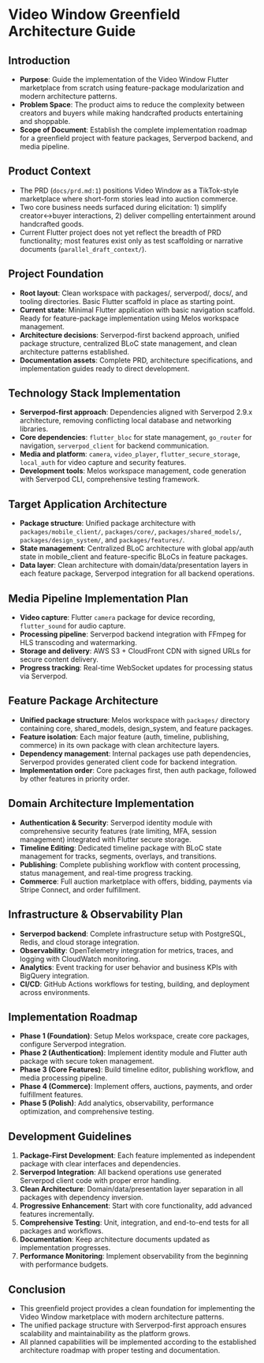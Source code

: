# Video Window Greenfield Architecture Guide

## Introduction
- **Purpose**: Guide the implementation of the Video Window Flutter marketplace from scratch using feature-package modularization and modern architecture patterns.
- **Problem Space**: The product aims to reduce the complexity between creators and buyers while making handcrafted products entertaining and shoppable.
- **Scope of Document**: Establish the complete implementation roadmap for a greenfield project with feature packages, Serverpod backend, and media pipeline.

## Product Context
- The PRD (`docs/prd.md:1`) positions Video Window as a TikTok-style marketplace where short-form stories lead into auction commerce.
- Two core business needs surfaced during elicitation: 1) simplify creator↔buyer interactions, 2) deliver compelling entertainment around handcrafted goods.
- Current Flutter project does not yet reflect the breadth of PRD functionality; most features exist only as test scaffolding or narrative documents (`parallel_draft_context/`).

## Project Foundation
- **Root layout**: Clean workspace with packages/, serverpod/, docs/, and tooling directories. Basic Flutter scaffold in place as starting point.
- **Current state**: Minimal Flutter application with basic navigation scaffold. Ready for feature-package implementation using Melos workspace management.
- **Architecture decisions**: Serverpod-first backend approach, unified package structure, centralized BLoC state management, and clean architecture patterns established.
- **Documentation assets**: Complete PRD, architecture specifications, and implementation guides ready to direct development.

## Technology Stack Implementation
- **Serverpod-first approach**: Dependencies aligned with Serverpod 2.9.x architecture, removing conflicting local database and networking libraries.
- **Core dependencies**: `flutter_bloc` for state management, `go_router` for navigation, `serverpod_client` for backend communication.
- **Media and platform**: `camera`, `video_player`, `flutter_secure_storage`, `local_auth` for video capture and security features.
- **Development tools**: Melos workspace management, code generation with Serverpod CLI, comprehensive testing framework.

## Target Application Architecture
- **Package structure**: Unified package architecture with `packages/mobile_client/`, `packages/core/`, `packages/shared_models/`, `packages/design_system/`, and `packages/features/`.
- **State management**: Centralized BLoC architecture with global app/auth state in mobile_client and feature-specific BLoCs in feature packages.
- **Data layer**: Clean architecture with domain/data/presentation layers in each feature package, Serverpod integration for all backend operations.

## Media Pipeline Implementation Plan
- **Video capture**: Flutter `camera` package for device recording, `flutter_sound` for audio capture.
- **Processing pipeline**: Serverpod backend integration with FFmpeg for HLS transcoding and watermarking.
- **Storage and delivery**: AWS S3 + CloudFront CDN with signed URLs for secure content delivery.
- **Progress tracking**: Real-time WebSocket updates for processing status via Serverpod.

## Feature Package Architecture
- **Unified package structure**: Melos workspace with `packages/` directory containing core, shared_models, design_system, and feature packages.
- **Feature isolation**: Each major feature (auth, timeline, publishing, commerce) in its own package with clean architecture layers.
- **Dependency management**: Internal packages use path dependencies, Serverpod provides generated client code for backend integration.
- **Implementation order**: Core packages first, then auth package, followed by other features in priority order.

## Domain Architecture Implementation
- **Authentication & Security**: Serverpod identity module with comprehensive security features (rate limiting, MFA, session management) integrated with Flutter secure storage.
- **Timeline Editing**: Dedicated timeline package with BLoC state management for tracks, segments, overlays, and transitions.
- **Publishing**: Complete publishing workflow with content processing, status management, and real-time progress tracking.
- **Commerce**: Full auction marketplace with offers, bidding, payments via Stripe Connect, and order fulfillment.

## Infrastructure & Observability Plan
- **Serverpod backend**: Complete infrastructure setup with PostgreSQL, Redis, and cloud storage integration.
- **Observability**: OpenTelemetry integration for metrics, traces, and logging with CloudWatch monitoring.
- **Analytics**: Event tracking for user behavior and business KPIs with BigQuery integration.
- **CI/CD**: GitHub Actions workflows for testing, building, and deployment across environments.

## Implementation Roadmap
- **Phase 1 (Foundation)**: Setup Melos workspace, create core packages, configure Serverpod integration.
- **Phase 2 (Authentication)**: Implement identity module and Flutter auth package with secure token management.
- **Phase 3 (Core Features)**: Build timeline editor, publishing workflow, and media processing pipeline.
- **Phase 4 (Commerce)**: Implement offers, auctions, payments, and order fulfillment features.
- **Phase 5 (Polish)**: Add analytics, observability, performance optimization, and comprehensive testing.

## Development Guidelines
1. **Package-First Development**: Each feature implemented as independent package with clear interfaces and dependencies.
2. **Serverpod Integration**: All backend operations use generated Serverpod client code with proper error handling.
3. **Clean Architecture**: Domain/data/presentation layer separation in all packages with dependency inversion.
4. **Progressive Enhancement**: Start with core functionality, add advanced features incrementally.
5. **Comprehensive Testing**: Unit, integration, and end-to-end tests for all packages and workflows.
6. **Documentation**: Keep architecture documents updated as implementation progresses.
7. **Performance Monitoring**: Implement observability from the beginning with performance budgets.

## Conclusion
- This greenfield project provides a clean foundation for implementing the Video Window marketplace with modern architecture patterns.
- The unified package structure with Serverpod-first approach ensures scalability and maintainability as the platform grows.
- All planned capabilities will be implemented according to the established architecture roadmap with proper testing and documentation.

